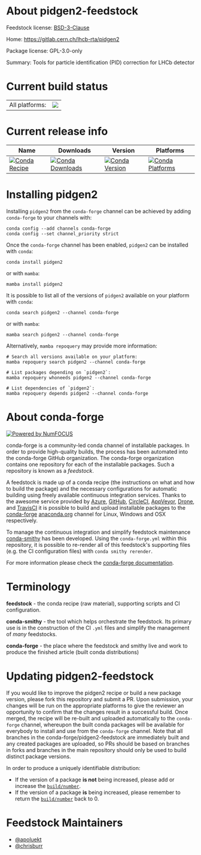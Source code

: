 About pidgen2-feedstock
=======================

Feedstock license: [BSD-3-Clause](https://github.com/conda-forge/pidgen2-feedstock/blob/main/LICENSE.txt)

Home: https://gitlab.cern.ch/lhcb-rta/pidgen2

Package license: GPL-3.0-only

Summary: Tools for particle identification (PID) correction for LHCb detector

Current build status
====================


<table><tr><td>All platforms:</td>
    <td>
      <a href="https://dev.azure.com/conda-forge/feedstock-builds/_build/latest?definitionId=13243&branchName=main">
        <img src="https://dev.azure.com/conda-forge/feedstock-builds/_apis/build/status/pidgen2-feedstock?branchName=main">
      </a>
    </td>
  </tr>
</table>

Current release info
====================

| Name | Downloads | Version | Platforms |
| --- | --- | --- | --- |
| [![Conda Recipe](https://img.shields.io/badge/recipe-pidgen2-green.svg)](https://anaconda.org/conda-forge/pidgen2) | [![Conda Downloads](https://img.shields.io/conda/dn/conda-forge/pidgen2.svg)](https://anaconda.org/conda-forge/pidgen2) | [![Conda Version](https://img.shields.io/conda/vn/conda-forge/pidgen2.svg)](https://anaconda.org/conda-forge/pidgen2) | [![Conda Platforms](https://img.shields.io/conda/pn/conda-forge/pidgen2.svg)](https://anaconda.org/conda-forge/pidgen2) |

Installing pidgen2
==================

Installing `pidgen2` from the `conda-forge` channel can be achieved by adding `conda-forge` to your channels with:

```
conda config --add channels conda-forge
conda config --set channel_priority strict
```

Once the `conda-forge` channel has been enabled, `pidgen2` can be installed with `conda`:

```
conda install pidgen2
```

or with `mamba`:

```
mamba install pidgen2
```

It is possible to list all of the versions of `pidgen2` available on your platform with `conda`:

```
conda search pidgen2 --channel conda-forge
```

or with `mamba`:

```
mamba search pidgen2 --channel conda-forge
```

Alternatively, `mamba repoquery` may provide more information:

```
# Search all versions available on your platform:
mamba repoquery search pidgen2 --channel conda-forge

# List packages depending on `pidgen2`:
mamba repoquery whoneeds pidgen2 --channel conda-forge

# List dependencies of `pidgen2`:
mamba repoquery depends pidgen2 --channel conda-forge
```


About conda-forge
=================

[![Powered by
NumFOCUS](https://img.shields.io/badge/powered%20by-NumFOCUS-orange.svg?style=flat&colorA=E1523D&colorB=007D8A)](https://numfocus.org)

conda-forge is a community-led conda channel of installable packages.
In order to provide high-quality builds, the process has been automated into the
conda-forge GitHub organization. The conda-forge organization contains one repository
for each of the installable packages. Such a repository is known as a *feedstock*.

A feedstock is made up of a conda recipe (the instructions on what and how to build
the package) and the necessary configurations for automatic building using freely
available continuous integration services. Thanks to the awesome service provided by
[Azure](https://azure.microsoft.com/en-us/services/devops/), [GitHub](https://github.com/),
[CircleCI](https://circleci.com/), [AppVeyor](https://www.appveyor.com/),
[Drone](https://cloud.drone.io/welcome), and [TravisCI](https://travis-ci.com/)
it is possible to build and upload installable packages to the
[conda-forge](https://anaconda.org/conda-forge) [anaconda.org](https://anaconda.org/)
channel for Linux, Windows and OSX respectively.

To manage the continuous integration and simplify feedstock maintenance
[conda-smithy](https://github.com/conda-forge/conda-smithy) has been developed.
Using the ``conda-forge.yml`` within this repository, it is possible to re-render all of
this feedstock's supporting files (e.g. the CI configuration files) with ``conda smithy rerender``.

For more information please check the [conda-forge documentation](https://conda-forge.org/docs/).

Terminology
===========

**feedstock** - the conda recipe (raw material), supporting scripts and CI configuration.

**conda-smithy** - the tool which helps orchestrate the feedstock.
                   Its primary use is in the construction of the CI ``.yml`` files
                   and simplify the management of *many* feedstocks.

**conda-forge** - the place where the feedstock and smithy live and work to
                  produce the finished article (built conda distributions)


Updating pidgen2-feedstock
==========================

If you would like to improve the pidgen2 recipe or build a new
package version, please fork this repository and submit a PR. Upon submission,
your changes will be run on the appropriate platforms to give the reviewer an
opportunity to confirm that the changes result in a successful build. Once
merged, the recipe will be re-built and uploaded automatically to the
`conda-forge` channel, whereupon the built conda packages will be available for
everybody to install and use from the `conda-forge` channel.
Note that all branches in the conda-forge/pidgen2-feedstock are
immediately built and any created packages are uploaded, so PRs should be based
on branches in forks and branches in the main repository should only be used to
build distinct package versions.

In order to produce a uniquely identifiable distribution:
 * If the version of a package **is not** being increased, please add or increase
   the [``build/number``](https://docs.conda.io/projects/conda-build/en/latest/resources/define-metadata.html#build-number-and-string).
 * If the version of a package **is** being increased, please remember to return
   the [``build/number``](https://docs.conda.io/projects/conda-build/en/latest/resources/define-metadata.html#build-number-and-string)
   back to 0.

Feedstock Maintainers
=====================

* [@apoluekt](https://github.com/apoluekt/)
* [@chrisburr](https://github.com/chrisburr/)

